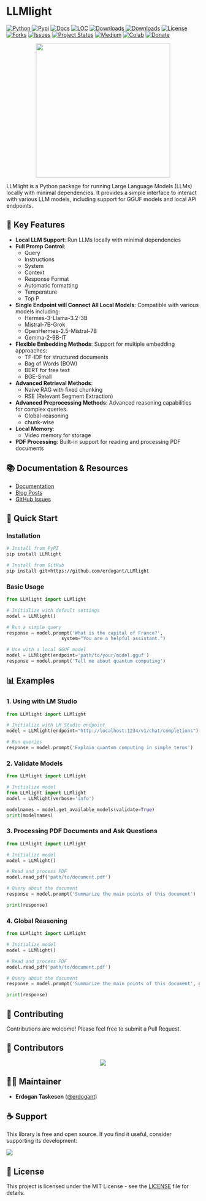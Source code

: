 # LLMlight

[![Python](https://img.shields.io/pypi/pyversions/LLMlight)](https://img.shields.io/pypi/pyversions/LLMlight)
[![Pypi](https://img.shields.io/pypi/v/LLMlight)](https://pypi.org/project/LLMlight/)
[![Docs](https://img.shields.io/badge/Sphinx-Docs-Green)](https://erdogant.github.io/LLMlight/)
[![LOC](https://sloc.xyz/github/erdogant/LLMlight/?category=code)](https://github.com/erdogant/LLMlight/)
[![Downloads](https://static.pepy.tech/personalized-badge/LLMlight?period=month&units=international_system&left_color=grey&right_color=brightgreen&left_text=PyPI%20downloads/month)](https://pepy.tech/project/LLMlight)
[![Downloads](https://static.pepy.tech/personalized-badge/LLMlight?period=total&units=international_system&left_color=grey&right_color=brightgreen&left_text=Downloads)](https://pepy.tech/project/LLMlight)
[![License](https://img.shields.io/badge/license-MIT-green.svg)](https://github.com/erdogant/LLMlight/blob/master/LICENSE)
[![Forks](https://img.shields.io/github/forks/erdogant/LLMlight.svg)](https://github.com/erdogant/LLMlight/network)
[![Issues](https://img.shields.io/github/issues/erdogant/LLMlight.svg)](https://github.com/erdogant/LLMlight/issues)
[![Project Status](http://www.repostatus.org/badges/latest/active.svg)](http://www.repostatus.org/#active)
[![Medium](https://img.shields.io/badge/Medium-Blog-black)](https://erdogant.github.io/LLMlight/pages/html/Documentation.html#medium-blog)
[![Colab](https://colab.research.google.com/assets/colab-badge.svg)](https://erdogant.github.io/LLMlight/pages/html/Documentation.html#colab-notebook)
[![Donate](https://img.shields.io/badge/Support%20this%20project-grey.svg?logo=github%20sponsors)](https://erdogant.github.io/LLMlight/pages/html/Documentation.html#)

<div align="center">
  <img src="https://github.com/erdogant/LLMlight/blob/master/docs/figs/logo.png" width="350" />
</div>

LLMlight is a Python package for running Large Language Models (LLMs) locally with minimal dependencies. It provides a simple interface to interact with various LLM models, including support for GGUF models and local API endpoints.

## 🌟 Key Features

- **Local LLM Support**: Run LLMs locally with minimal dependencies
- **Full Promp Control**:
  - Query
  - Instructions
  - System
  - Context
  - Response Format
  - Automatic formatting
  - Temperature
  - Top P
- **Single Endpoint will Connect All Local Models**: Compatible with various models including:
  - Hermes-3-Llama-3.2-3B
  - Mistral-7B-Grok
  - OpenHermes-2.5-Mistral-7B
  - Gemma-2-9B-IT
- **Flexible Embedding Methods**: Support for multiple embedding approaches:
  - TF-IDF for structured documents
  - Bag of Words (BOW)
  - BERT for free text
  - BGE-Small
- **Advanced Retrieval Methods**:
  - Naive RAG with fixed chunking
  - RSE (Relevant Segment Extraction)
- **Advanced Preprocessing Methods**: Advanced reasoning capabilities for complex queries.
  - Global-reasoning
  - chunk-wise
- **Local Memory**: 
  - Video memory for storage 
- **PDF Processing**: Built-in support for reading and processing PDF documents

## 📚 Documentation & Resources

- [Documentation](https://erdogant.github.io/LLMlight)
- [Blog Posts](https://erdogant.github.io/LLMlight/pages/html/Documentation.html#medium-blog)
- [GitHub Issues](https://github.com/erdogant/LLMlight/issues)

## 🚀 Quick Start

### Installation

```bash
# Install from PyPI
pip install LLMlight

# Install from GitHub
pip install git+https://github.com/erdogant/LLMlight
```

### Basic Usage

```python
from LLMlight import LLMlight

# Initialize with default settings
model = LLMlight()

# Run a simple query
response = model.prompt('What is the capital of France?', 
                    system="You are a helpful assistant.")

# Use with a local GGUF model
model = LLMlight(endpoint='path/to/your/model.gguf')
response = model.prompt('Tell me about quantum computing')
```

## 📊 Examples

### 1. Using with LM Studio

```python
from LLMlight import LLMlight

# Initialize with LM Studio endpoint
model = LLMlight(endpoint="http://localhost:1234/v1/chat/completions")

# Run queries
response = model.prompt('Explain quantum computing in simple terms')
```

### 2. Validate Models

```python
from LLMlight import LLMlight

# Initialize model
from LLMlight import LLMlight
model = LLMlight(verbose='info')

modelnames = model.get_available_models(validate=True)
print(modelnames)

```

### 3. Processing PDF Documents and Ask Questions

```python
from LLMlight import LLMlight

# Initialize model
model = LLMlight()

# Read and process PDF
model.read_pdf('path/to/document.pdf')

# Query about the document
response = model.prompt('Summarize the main points of this document')

print(response)

```

### 4. Global Reasoning

```python
from LLMlight import LLMlight

# Initialize model
model = LLMlight()

# Read and process PDF
model.read_pdf('path/to/document.pdf')

# Query about the document
response = model.prompt('Summarize the main points of this document', global_reasoning=True)

print(response)


```


## 🤝 Contributing

Contributions are welcome! Please feel free to submit a Pull Request.

## 👥 Contributors

<div align="center">
  <img src="https://contrib.rocks/image?repo=erdogant/LLMlight" />
</div>

## 👨‍💻 Maintainer

- **Erdogan Taskesen** ([@erdogant](https://github.com/erdogant))

## ☕ Support

This library is free and open source. If you find it useful, consider supporting its development:

<a href="https://www.buymeacoffee.com/erdogant"><img src="https://img.buymeacoffee.com/button-api/?text=Buy me a coffee&emoji=&slug=erdogant&button_colour=FFDD00&font_colour=000000&font_family=Cookie&outline_colour=000000&coffee_colour=ffffff" /></a>

## 📝 License

This project is licensed under the MIT License - see the [LICENSE](https://github.com/erdogant/LLMlight/blob/master/LICENSE) file for details.
